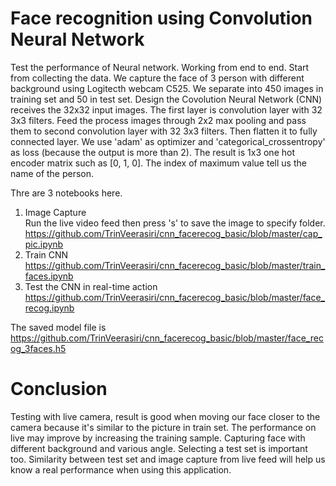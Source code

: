 # Face recognition using Convolution Neural Network

Test the performance of Neural network. Working from end to end. Start from collecting the data. We capture the face of 3 person with different background using Logitecth webcam C525. We separate into 450 images in training set and 50 in test set. Design the Covolution Neural Network (CNN) receives the 32x32 input images. The first layer is convolution layer with 32 3x3 filters. Feed the process images through 2x2 max pooling and pass them to second convolution layer with 32 3x3 filters. Then flatten it to fully connected layer. We use 'adam' as optimizer and 'categorical_crossentropy' as loss (because the output is more than 2). The result is 1x3 one hot encoder matrix such as [0, 1, 0]. The index of maximum value tell us the name of the person.

Thre are 3 notebooks here. <br>
1) Image Capture <br>
Run the live video feed then press 's' to save the image to specify folder. <br>
https://github.com/TrinVeerasiri/cnn_facerecog_basic/blob/master/cap_pic.ipynb
2) Train CNN <br>
https://github.com/TrinVeerasiri/cnn_facerecog_basic/blob/master/train_faces.ipynb <br>
3) Test the CNN in real-time action <br>
https://github.com/TrinVeerasiri/cnn_facerecog_basic/blob/master/face_recog.ipynb

The saved model file is <br>
https://github.com/TrinVeerasiri/cnn_facerecog_basic/blob/master/face_recog_3faces.h5

# Conclusion
Testing with live camera, result is good when moving our face closer to the camera because it's similar to the picture in train set. The performance on live may improve by increasing the training sample. Capturing face with different background and various angle. Selecting a test set is important too. Similarity between test set and image capture from live feed will help us know a real performance when using this application.  
